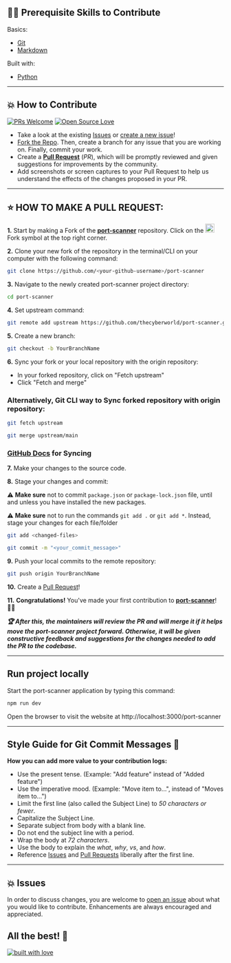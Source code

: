## 👨‍💻 Prerequisite Skills to Contribute

Basics:
  - [Git](https://git-scm.com/)
  - [Markdown](https://www.markdownguide.org/basic-syntax/)


Built with:
  - [Python](https://www.python.org/)

---

## 💥 How to Contribute

[![PRs Welcome](https://img.shields.io/badge/PRs-welcome-brightgreen.svg?style=flat-square)](https://github.com/thecyberworld/port-scanner/pulls)
[![Open Source Love](https://badges.frapsoft.com/os/v1/open-source.png?v=103)](https://github.com/thecyberworld/)

- Take a look at the existing [Issues](https://github.com/thecyberworld/port-scanner/issues) or [create a new issue](https://github.com/thecyberworld/port-scanner/issues/new/choose)!
- [Fork the Repo](https://github.com/thecyberworld/port-scanner/fork). Then, create a branch for any issue that you are working on. Finally, commit your work.
- Create a **[Pull Request](https://github.com/thecyberworld/port-scanner/compare)** (_PR_), which will be promptly reviewed and given suggestions for improvements by the community.
- Add screenshots or screen captures to your Pull Request to help us understand the effects of the changes proposed in your PR.

---

## ⭐ HOW TO MAKE A PULL REQUEST:

**1.** Start by making a Fork of the [**port-scanner**](https://github.com/thecyberworld/port-scanner) repository. Click on the <a href="https://github.com/thecyberworld/port-scanner/fork"><img src="https://i.imgur.com/G4z1kEe.png" height="21" width="21"></a>Fork symbol at the top right corner.

**2.** Clone your new fork of the repository in the terminal/CLI on your computer with the following command:
```bash
git clone https://github.com/<your-github-username>/port-scanner
```

**3.** Navigate to the newly created port-scanner project directory:
```bash
cd port-scanner
```

**4.** Set upstream command:

```bash
git remote add upstream https://github.com/thecyberworld/port-scanner.git
```

**5.** Create a new branch:
```bash
git checkout -b YourBranchName
```

**6.** Sync your fork or your local repository with the origin repository:
- In your forked repository, click on "Fetch upstream"
- Click "Fetch and merge"

### Alternatively, Git CLI way to Sync forked repository with origin repository:

```bash
git fetch upstream
```

```bash
git merge upstream/main
```

### [GitHub Docs](https://docs.github.com/en/github/collaborating-with-pull-requests/addressing-merge-conflicts/resolving-a-merge-conflict-on-github) for Syncing

**7.** Make your changes to the source code.

**8.** Stage your changes and commit:

⚠️ **Make sure** not to commit `package.json` or `package-lock.json` file, until and unless you have installed the new packages.

⚠️ **Make sure** not to run the commands `git add .` or `git add *`. Instead, stage your changes for each file/folder

```bash
git add <changed-files>
```

```bash
git commit -m "<your_commit_message>"
```

**9.** Push your local commits to the remote repository:

```bash
git push origin YourBranchName
```

**10.** Create a [Pull Request](https://help.github.com/en/github/collaborating-with-issues-and-pull-requests/creating-a-pull-request)!

**11.** **Congratulations!** You've made your first contribution to [**port-scanner**](https://github.com/thecyberworld/port-scanner/graphs/contributors)! 🙌🏼

**_:trophy: After this, the maintainers will review the PR and will merge it if it helps move the port-scanner project forward. Otherwise, it will be given constructive feedback and suggestions for the changes needed to add the PR to the codebase._**

---

## Run project locally

Start the port-scanner application by typing this command:
```bash
npm run dev
```
Open the browser to visit the website at http://localhost:3000/port-scanner

---

## Style Guide for Git Commit Messages :memo:

**How you can add more value to your contribution logs:**

- Use the present tense. (Example: "Add feature" instead of "Added feature")
- Use the imperative mood. (Example: "Move item to...", instead of "Moves item to...")
- Limit the first line (also called the Subject Line) to _50 characters or fewer_.
- Capitalize the Subject Line.
- Separate subject from body with a blank line.
- Do not end the subject line with a period.
- Wrap the body at _72 characters_.
- Use the body to explain the _what_, _why_, _vs_, and _how_.
- Reference [Issues](https://github.com/thecyberworld/port-scanner/issues) and [Pull Requests](https://github.com/thecyberworld/port-scanner/pulls) liberally after the first line.

---

## 💥 Issues

In order to discuss changes, you are welcome to [open an issue](https://github.com/thecyberworld/port-scanner/issues/new/choose) about what you would like to contribute. Enhancements are always encouraged and appreciated.

## All the best! 🥇

[![built with love](https://forthebadge.com/images/badges/built-with-love.svg)](https://community.thecyberworld.com)
